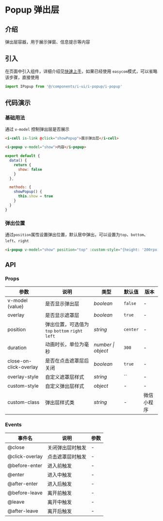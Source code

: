 # Popup 弹出层

## 介绍

弹出层容器，用于展示弹窗、信息提示等内容

## 引入

在页面中引入组件，详细介绍见[快速上手](quickstart)，如果已经使用 `easycom`模式，可以省略该步骤，直接使用

```js
import IPopup from '@/components/i-ui/i-popup/i-popup'
```

## 代码演示

### 基础用法

通过 `v-model` 控制弹出层是否展示

```html
<i-cell is-link @click="showPopup">展示弹出层</i-cell>

<i-popup v-model="show">内容</i-popup>
```

```js
export default {
  data() {
    return {
      show: false
    }
  },

  methods: {
    showPopup() {
      this.show = true
    }
  }
}
```

### 弹出位置

通过`position`属性设置弹出位置，默认居中弹出，可以设置为`top`、`bottom`、`left`、`right`

```html
<i-popup v-model="show" position="top" :custom-style="{height: '200rpx'}">内容</i-popup>     
```

## API

### Props

| 参数 | 说明 | 类型 | 默认值 | 版本 |
| --- | --- | --- | --- | --- |
| v-model (value) | 是否显示弹出层 | _boolean_ | `false` | - |
| overlay | 是否显示遮罩层 | _boolean_ | `true` | - |
| position | 弹出位置，可选值为 `top` `bottom` `right` `left` | _string_ | `center` | - |
| duration | 动画时长，单位为毫秒 | _number \| object_ | `300` | - |
| close-on-click-overlay | 是否在点击遮罩层后关闭 | _boolean_ | `true` | - |
| overlay-style | 自定义遮罩层样式 | _string_ | `` | - |
| custom-style | 自定义弹出层样式 | _object_ | - | - |
| custom-class | 弹出层样式类 | _string_ | - | 微信小程序 |

### Events

| 事件名             | 说明             | 参数 |
| ------------------ | ---------------- | ---- |
| @close         | 关闭弹出层时触发 | -    |
| @click-overlay | 点击遮罩层时触发 | -    |
| @before-enter  | 进入前触发       | -    |
| @enter         | 进入中触发       | -    |
| @after-enter   | 进入后触发       | -    |
| @before-leave  | 离开前触发       | -    |
| @leave         | 离开中触发       | -    |
| @after-leave   | 离开后触发       | -    |


